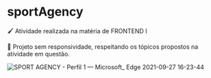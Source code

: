 # sportAgency
 <p>🖌 Atividade realizada na matéria de FRONTEND I </p>
 <p>🚨 Projeto sem responsividade, respeitando os tópicos propostos na atividade em questão.</p>

![SPORT AGENCY - Perfil 1 — Microsoft_ Edge 2021-09-27 16-23-44](https://user-images.githubusercontent.com/85362901/134973228-09f68e6c-c1c8-4607-a766-1bf1cc3902bf.gif)
